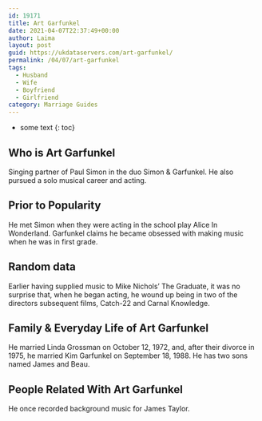 ```yaml
---
id: 19171
title: Art Garfunkel
date: 2021-04-07T22:37:49+00:00
author: Laima
layout: post
guid: https://ukdataservers.com/art-garfunkel/
permalink: /04/07/art-garfunkel
tags:
  - Husband
  - Wife
  - Boyfriend
  - Girlfriend
category: Marriage Guides
---
```


* some text
{: toc}


## Who is Art Garfunkel
                  
                  
                  
Singing partner of Paul Simon in the duo Simon & Garfunkel. He also pursued a solo musical career and acting.
                  
              
            
              
            
                
                
                
## Prior to Popularity
                  
                  
                  
He met Simon when they were acting in the school play Alice In Wonderland. Garfunkel claims he became obsessed with making music when he was in first grade.
                  
              
            
              
            
                
                
                
## Random data
                  
                  
                  
Earlier having supplied music to Mike Nichols&#8217; The Graduate, it was no surprise that, when he began acting, he wound up being in two of the directors subsequent films, Catch-22 and Carnal Knowledge.
                  
              
            
              
            
                
                
                
## Family & Everyday Life of Art Garfunkel
                  
                  
                  
He married Linda Grossman on October 12, 1972, and, after their divorce in 1975, he married Kim Garfunkel on September 18, 1988. He has two sons named James and Beau.
                  
              
            
              
            
                
                
                
## People Related With Art Garfunkel
                  
                  
                  
He once recorded background music for James Taylor.
                  
              
            
              
            
                
              
            
              
              
            
            
              
            
          
          
          